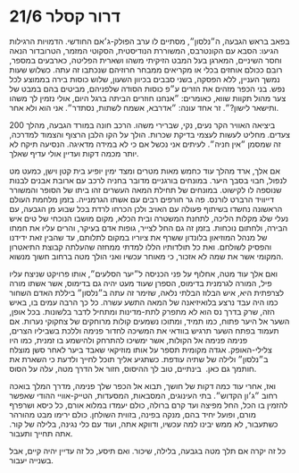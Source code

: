 # דרור קסלר 21/6

בפאב בראש הגבעה, ה״נלסון״, מסתיים לו ערב הפולק-ג׳אם החודשי. הדמויות הרגילות הגיעו: הסבא עם הקונטרבס, המשוררת הנודיסטית, הסקוטי המזמר, הטרובדור הנאה וחסר השיניים, המארגן בעל המבט הזיקיתי משהו ושארית הפליטה, כארבעים במספר, רובם ככולם אוחזים בכלי או מקריאים ממבחר חרוזיהם שנכתבו זה עתה. כשלוש שעות נמשך העניין, ללא הפסקה, בשני סבבים בכיוון השעון, שלוש כוסות בירה בממוצע לכל נפש. בני הכפר מזהים את הזרים ע״פ כוסות הסודה שלפניהם, מביטים בהם במבט של צער מהול תקוות שווא, כאומרים: ״אנחנו חוזרים הביתה ברגל היום, אולי נזמין לך משהו ותישאר לישון?״. זר אחד עונה: ״אדרבא, אשמח לשתות, נסתדר״. אני הוא ולא אחר.

ביציאה האוויר הקר נעים, נקי, שברירי משהו. הרכב חונה במורד הגבעה, מהלך 200 צעדים. מחליט לעשות לעצמי בדיקת שכרות. הולך על הקו הלבן הרצוף והצמוד למדרכה, זה שמסמן ״אין חניה״. לעיתים אני נכשל אם כי לא במידה מדאיגה. הנסיעה תיקח לא יותר מכמה דקות ועדיין אולי עדיף שאלך.

אם אלך, ארד מהלך עוד כחמש מאות מטרים ומצד ימין יופיע בית קטן וישן, כמעט מט לנפול, חבוי בסבך היער. במונחים בורגניים מדובר בחניה לרכב עם ארובת אבנים לבנות שנוספה לו לקישוט. במונחים של תחילת המאה העשרים זהו ביתו של הסופר והמשורר דייוויד הרברט לורנס. פה גר חורפים רבים עם אשתו הגרמנייה. בזמן מלחמת העולם הראשונה נחשדו בשיתוף פעולה עם האויב ולכן הכרחו לרדת בכל שבוע מן הגבעה, עם נעלי שלג מקלות הליכה, לתחנת המשטרה ובית הכלא, מקום מושבו הנוכחי של טים איש הבירה, ולחתום נוכחות. בזמן זה גם החל לצייר, גופות אדם בעיקר, והרים עליו את חמתו של מנהל המוזיאון בלונדון ששרף את ציוריו במקום לתלותם, עד שהבין זאת ידידנו והפסיק לשולחם. ואת כל תולדותיו הללו למדתי ממחזה שהעלתה קבוצת התיאטרון המקומי אשר את שמה לא אזכור, כי מאוחר עכשיו ואני הולך מטה ברחוב חשוך מנשוא.

ואם אלך עוד מטה, אחלוף על פני הכניסה ל״יער הסלעים״, אותו פרויקט שניצח עליו פיל, המורה לגרמנית בדימוס, הספרן שעוד מעט יהיה גם בדימוס, אשר אשתו מורה לצרפתית היא, איש הבלוז הבלתי נלאה, שזימר זה עתה ב״נלסון״ ביללת האדם השחור כמו היה עבד נרצע בלואיזיאנה של המאה התשע עשרה. כל כך הרבה עמים בו, באיש הזה, שרק בדרך נס הוא לא מתפרק לתת-מדינות ומתחיל לדבר בלשונות. בכל אופן, השער אל היער פתוח, כמו תמיד, ומתוכו נשמעים קולות מרוחקים של צחקוקי נערות. אם תעמוד בפתח השער תרגיש בוודאי את המשיכה לחדור פנימה וללכת בשביליו הצרים, פנימה פנימה אל הקולות, אשר ימשיכו להתרחק ולהישמע בו זמנית, כמו היו צלילי-האופק. אגדה מקומית תספר על אותו מוזיקאי שאבד ביער לאחר סשן מוצלח ב״נלסון״ ולילה של שתיה עודפת. כשתגיע אליך תוכל לחייך ולדעת כי השארת את חותמך גם כאן.  בינתיים, טוב לך ההיסוס, חזור אל הדרך מטה, עלה על הסוס. 

ואז, אחרי עוד כמה דקות של חושך, תבוא אל הכפר שלך פנימה, מדרך המלך בואכה רחוב ״ג׳ון הקדוש״. בתי העינוגים, המסבאות, המסעדות, הטייק-אוויי ההודי שאפשר להזמין בו הכל, החל מפיצה ועד קרם ברולה, כולם יעמדו במלוא אורם, כל כיסא ושרפרף מורם, ופועל יחיד בהם, מנקה בפינה, בזווית השולחן. כולם ירימו מבט מהורהר כשתעבור, לא ממש יבינו למה עכשיו, ודווקא אתה, ועוד עם כלי נגינה, בלילה של קור. אתה תחייך ותעבור. 

כל זה יקרה אם תלך מטה בגבעה, בלילה, שיכור. ואם תיסע, כל זה עדיין יהיה קיים, אבל בשנייה יעבור.
